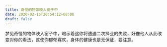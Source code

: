 ```yaml
---
title: 奇怪的物体映入窗子中
date: 2020-02-15T20:54:12+08:00
draft: false
---
```


梦见奇怪的物体映入窗子中，暗示着这你将遭遇二次择业的失败，好像他人从此改变对你的看法，这使你郁郁寡欢，身体的健康也是无保证，要注意。

